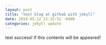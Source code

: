 ```yaml
---
layout: post
title: "test blog at github with jekyll"
date: 2019-05-12 12:32:52 -0400
categories: jekyll update
---
```


test success! if this contents will be appeared!
